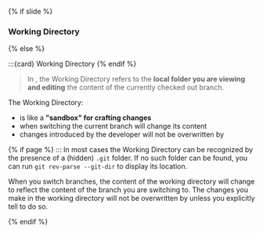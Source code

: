 {% if slide %}
### <i class="fas fa-folder-open"></i> Working Directory
{% else %}

:::{card} <i class="fas fa-folder-open"></i> Working Directory
{% endif %}

> In <i class="fab fa-git"></i>, the Working Directory refers to the **local folder you are viewing and editing** the content of the currently checked out branch.

The Working Directory:

- is like a **"sandbox" for crafting changes**
- when switching the current branch <i class="fab fa-git"></i> will change its content
- changes introduced by the developer will not be overwritten by <i class="fab fa-git"></i> 

{% if page %}
:::
In most cases the Working Directory can be recognized by the presence of a (hidden) `.git` folder.
If no such folder can be found, you can run `git rev-parse --git-dir` to display its location.

When you switch branches, the content of the working directory will change to reflect the content of the branch you are switching to.
The changes you make in the working directory will not be overwritten by <i class="fab fa-git"></i> unless you explicitly tell <i class="fab fa-git"></i> to do so.

{% endif %}
